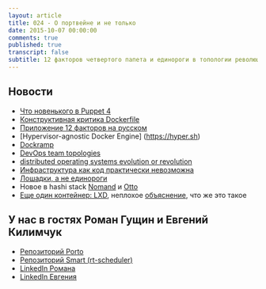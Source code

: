```yaml
---
layout: article
title: 024 - О портвейне и не только
date: 2015-10-07 00:00:00
comments: true
published: true
transcript: false
subtitle: 12 факторов четвертого папета и единороги в топологии революции распределенных операционных систем
---
```


## Новости

* [Что новенького в Puppet 4](https://www.devco.net/archives/2015/07/31/shiny-new-things-in-puppet-4.php)
* [Конструктивная критика Dockerfile](http://blog.wercker.com/2015/07/28/Dockerfiles-considered-harmful.html)
* [Приложение 12 факторов на русском](http://12factor.net/ru/)
* [Hypervisor-agnostic Docker Engine] (https://hyper.sh)
* [Dockramp](https://github.com/jlhawn/dockramp)
* [DevOps team topologies](http://www.infoq.com/articles/devops-team-topologies)
* [distributed operating systems evolution or revolution](https://speakerdeck.com/mhausenblas/distributed-operating-systems-evolution-or-revolution)
* [Инфраструктура как код практически невозможна](http://blog.packagecloud.io/eng/2015/09/15/automacon-infrastructure-as-code-might-be-literally-impossible/)
* [Лошадки, а не единороги](http://spox.github.io/slides/automacon-horses/#1)
* Новое в hashi stack [Nomand](https://www.nomadproject.io) и [Otto](http://ottoproject.io)
* [Еще один контейнер: LXD](http://insights.ubuntu.com/2015/09/23/infographic-lxd-machine-containers-from-ubuntu/),
  неплохое [объяснение](https://www.flockport.com/lxc-vs-lxd-vs-docker-making-sense-of-the-rapidly-evolving-container-ecosystem/),
  что же это такое

## У нас в гостях Роман Гущин и Евгений Килимчук

* [Репозиторий Porto](https://github.com/yandex/porto)
* [Репозиторий Smart (rt-scheduler)](https://github.com/yandex/smart)
* [LinkedIn Романа](https://www.linkedin.com/pub/roman-gushchin/8/565/1a9)
* [LinkedIn Евгения](https://www.linkedin.com/pub/eugene-kilimchuk/a7/24a/31a)
